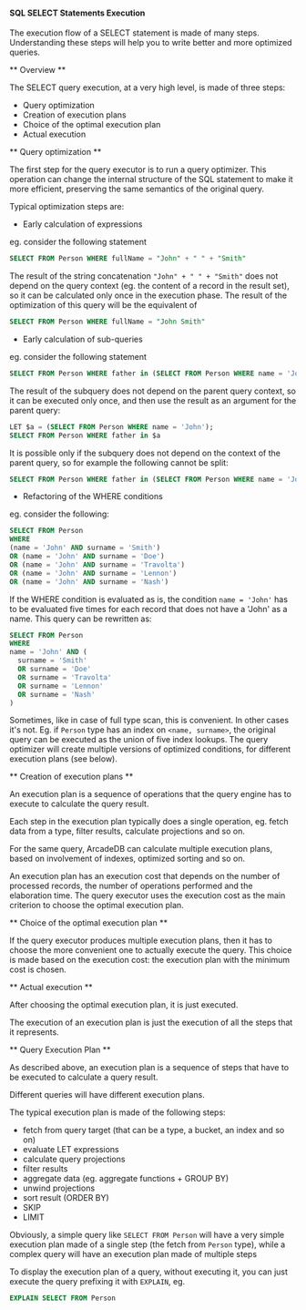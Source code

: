 #### SQL SELECT Statements Execution

The execution flow of a SELECT statement is made of many steps. 
Understanding these steps will help you to write better and more optimized queries.

** Overview **

The SELECT query execution, at a very high level, is made of three steps:
- Query optimization
- Creation of execution plans
- Choice of the optimal execution plan
- Actual execution

** Query optimization **

The first step for the query executor is to run a query optimizer. This operation can change the internal structure of the SQL statement to make it more efficient, preserving the same semantics of the original query.

Typical optimization steps are:

- Early calculation of expressions

eg. consider the following statement
```sql
SELECT FROM Person WHERE fullName = "John" + " " + "Smith" 
```
The result of the string concatenation `"John" + " " + "Smith"` does not depend on the query context (eg. the content of a record in the result set), so it can be calculated only once in the execution phase. The result of the optimization of this query will be the equivalent of

```sql
SELECT FROM Person WHERE fullName = "John Smith" 
```

- Early calculation of sub-queries

eg. consider the following statement
```sql
SELECT FROM Person WHERE father in (SELECT FROM Person WHERE name = 'John')
```
The result of the subquery does not depend on the parent query context, so it can be executed only once, and then use the result as an argument for the parent query:

```sql
LET $a = (SELECT FROM Person WHERE name = 'John');
SELECT FROM Person WHERE father in $a 
```

It is possible only if the subquery does not depend on the context of the parent query, so for example the following cannot be split:

```sql
SELECT FROM Person WHERE father in (SELECT FROM Person WHERE name = 'John' and surname = $parent.$current.surname)
```

- Refactoring of the WHERE conditions 

eg. consider the following:

```sql
SELECT FROM Person 
WHERE 
(name = 'John' AND surname = 'Smith') 
OR (name = 'John' AND surname = 'Doe') 
OR (name = 'John' AND surname = 'Travolta') 
OR (name = 'John' AND surname = 'Lennon')
OR (name = 'John' AND surname = 'Nash') 
```

If the WHERE condition is evaluated as is, the condition `name = 'John'` has to be evaluated five times for each record that does not have a 'John' as a name. This query can be rewritten as:

```sql
SELECT FROM Person 
WHERE 
name = 'John' AND (
  surname = 'Smith'
  OR surname = 'Doe'
  OR surname = 'Travolta'
  OR surname = 'Lennon'
  OR surname = 'Nash'
)
```

Sometimes, like in case of full type scan, this is convenient. In other cases it's not. Eg. if `Person` type has an index on `<name, surname>`, the original query can be executed as the union of five index lookups. The query optimizer will create multiple versions of optimized conditions, for different execution plans (see below).


** Creation of execution plans **

An execution plan is a sequence of operations that the query engine has to execute to calculate the query result.

Each step in the execution plan typically does a single operation, eg. fetch data from a type, filter results, calculate projections and so on.

For the same query, ArcadeDB can calculate multiple execution plans, based on involvement of indexes, optimized sorting and so on.

An execution plan has an execution cost that depends on the number of processed records, the number of operations performed and the elaboration time. The query executor uses the execution cost as the main criterion to choose the optimal execution plan.


** Choice of the optimal execution plan **

If the query executor produces multiple execution plans, then it has to choose the more convenient one to actually execute the query.
This choice is made based on the execution cost: the execution plan with the minimum cost is chosen.

** Actual execution **

After choosing the optimal execution plan, it is just executed.

The execution of an execution plan is just the execution of all the steps that it represents.


** Query Execution Plan **

As described above, an execution plan is a sequence of steps that have to be executed to calculate a query result.

Different queries will have different execution plans.

The typical execution plan is made of the following steps:

- fetch from query target (that can be a type, a bucket, an index and so on)
- evaluate LET expressions
- calculate query projections
- filter results
- aggregate data (eg. aggregate functions + GROUP BY)
- unwind projections
- sort result (ORDER BY)
- SKIP
- LIMIT

Obviously, a simple query like `SELECT FROM Person` will have a very simple execution plan made of a single step (the fetch from `Person` type), while a complex query will have an execution plan made of multiple steps

To display the execution plan of a query, without executing it, you can just execute the query prefixing it with `EXPLAIN`, eg.

```sql
EXPLAIN SELECT FROM Person 
```
